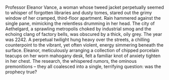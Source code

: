 Professor Eleanor Vance, a woman whose tweed jacket perpetually seemed to whisper of forgotten libraries and dusty tomes, stared out the grimy window of her cramped, third-floor apartment. Rain hammered against the single pane, mimicking the relentless drumming in her head.  The city of Aethelgard, a sprawling metropolis choked by industrial smog and the echoing clang of factory bells, was obscured by a thick, oily grey.  The year was 2242.  A perpetual twilight hung heavy over the streets, a chilling counterpoint to the vibrant, yet often violent, energy simmering beneath the surface.  Eleanor, meticulously arranging a collection of chipped porcelain teacups on her worn mahogany desk, felt a familiar knot of anxiety tighten in her chest.  The research, the whispered rumors, the ominous premonitions – they all coalesced into a single, terrifying question: was the prophecy true?
